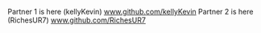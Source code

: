 Partner 1 is here (kellyKevin) www.github.com/kellyKevin
Partner 2 is here (RichesUR7) www.github.com/RichesUR7
